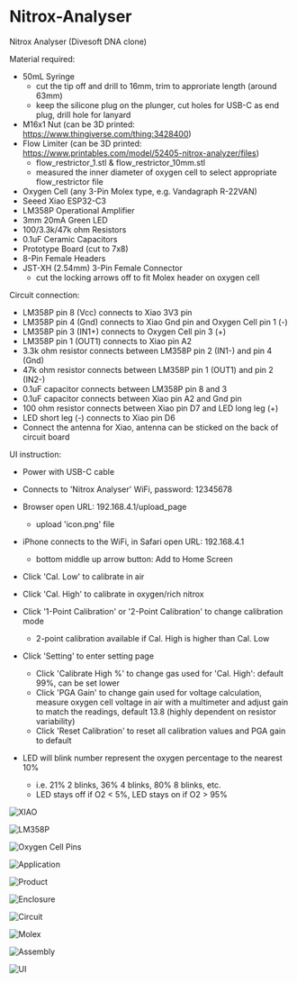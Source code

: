 # Nitrox-Analyser
Nitrox Analyser (Divesoft DNA clone)

Material required:
- 50mL Syringe
  - cut the tip off and drill to 16mm, trim to approriate length (around 63mm)
  - keep the silicone plug on the plunger, cut holes for USB-C as end plug, drill hole for lanyard
- M16x1 Nut (can be 3D printed: https://www.thingiverse.com/thing:3428400)
- Flow Limiter (can be 3D printed: https://www.printables.com/model/52405-nitrox-analyzer/files)
  - flow_restrictor_1.stl & flow_restrictor_10mm.stl
  - measured the inner diameter of oxygen cell to select appropriate flow_restrictor file
- Oxygen Cell (any 3-Pin Molex type, e.g. Vandagraph R-22VAN)
- Seeed Xiao ESP32-C3
- LM358P Operational Amplifier
- 3mm 20mA Green LED
- 100/3.3k/47k ohm Resistors
- 0.1uF Ceramic Capacitors
- Prototype Board (cut to 7x8)
- 8-Pin Female Headers
- JST-XH (2.54mm) 3-Pin Female Connector 
  - cut the locking arrows off to fit Molex header on oxygen cell


Circuit connection:
- LM358P pin 8 (Vcc) connects to Xiao 3V3 pin
- LM358P pin 4 (Gnd) connects to Xiao Gnd pin and Oxygen Cell pin 1 (-)
- LM358P pin 3 (IN1+) connects to Oxygen Cell pin 3 (+)
- LM358P pin 1 (OUT1) connects to Xiao pin A2
- 3.3k ohm resistor connects between LM358P pin 2 (IN1-) and pin 4 (Gnd)
- 47k ohm resistor connects between LM358P pin 1 (OUT1) and pin 2 (IN2-)
- 0.1uF capacitor connects between LM358P pin 8 and 3
- 0.1uF capacitor connects between Xiao pin A2 and Gnd pin
- 100 ohm resistor connects between Xiao pin D7 and LED long leg (+)
- LED short leg (-) connects to Xiao pin D6
- Connect the antenna for Xiao, antenna can be sticked on the back of circuit board


UI instruction:
- Power with USB-C cable
- Connects to 'Nitrox Analyser' WiFi, password: 12345678
- Browser open URL: 192.168.4.1/upload_page
  - upload 'icon.png' file
- iPhone connects to the WiFi, in Safari open URL: 192.168.4.1
  - bottom middle up arrow button: Add to Home Screen

- Click 'Cal. Low' to calibrate in air
- Click 'Cal. High' to calibrate in oxygen/rich nitrox
- Click '1-Point Calibration' or '2-Point Calibration' to change calibration mode
  - 2-point calibration available if Cal. High is higher than Cal. Low
- Click 'Setting' to enter setting page
  - Click 'Calibrate High %' to change gas used for 'Cal. High': default 99%, can be set lower
  - Click 'PGA Gain' to change gain used for voltage calculation, measure oxygen cell voltage in air with a multimeter and adjust gain to match the readings, default 13.8 (highly dependent on resistor variability)
  - Click 'Reset Calibration' to reset all calibration values and PGA gain to default
- LED will blink number represent the oxygen percentage to the nearest 10%
  - i.e. 21% 2 blinks, 36% 4 blinks, 80% 8 blinks, etc.
  - LED stays off if O2 < 5%, LED stays on if O2 > 95%


![XIAO](https://github.com/user-attachments/assets/92628dc2-1203-4df5-9cec-ce2de9f65083)

![LM358P](https://github.com/user-attachments/assets/b563ac9e-4f2a-46f4-8005-01352d2ef6d4)

![Oxygen Cell Pins](https://github.com/user-attachments/assets/5c718693-d192-4fa3-aa83-9e6fb3a2a578)

![Application](https://github.com/user-attachments/assets/6894ee7f-4e87-4048-bef6-d057e59bdfe7)

![Product](https://github.com/user-attachments/assets/9853c3bc-4ee1-4948-8fd0-8cde303de41d)

![Enclosure](https://github.com/user-attachments/assets/ad1d1af0-f6ba-48ae-a212-db448d5b1964)

![Circuit](https://github.com/user-attachments/assets/d621241e-beb7-4ba8-9ea7-a63a3d2cf5c9)

![Molex](https://github.com/user-attachments/assets/ee2de589-29ee-42ea-957a-d1b495cb2d3e)

![Assembly](https://github.com/user-attachments/assets/f30ab0ac-960e-434c-9a17-6c7a5371962d)

![UI](https://github.com/user-attachments/assets/121be1cc-0cb2-4428-a0f6-33a1d3e32821)
